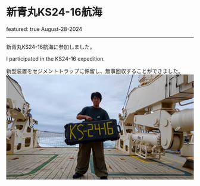 # 新青丸KS24-16航海
featured: true
August-28-2024

---

新青丸KS24-16航海に参加しました。

I participated in the KS24-16 expedition.

新型装置をセジメントトラップに係留し、無事回収することができました。
![Example Image](posts/pics/KS24-16.jpeg "me")